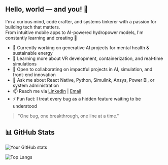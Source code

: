 ## Hello, world — and you! 👋

I'm a curious mind, code crafter, and systems tinkerer with a passion for building tech that matters.  
From intuitive mobile apps to AI-powered hydropower models, I'm constantly learning and creating 🚀

- 🔭 Currently working on generative AI projects for mental health & sustainable energy  
- 🌱 Learning more about VR development, containerization, and real-time simulations  
- 👯 Open to collaborating on impactful projects in AI, simulation, and front-end innovation  
- 💬 Ask me about React Native, Python, Simulink, Ansys, Power BI, or system administration  
- 📫 Reach me via [LinkedIn](https://www.linkedin.com/in/pavithra-ramakrishnan-1b1720228/) | [Email](pavithraramakrishnan123143@gmail.com)  
- ⚡ Fun fact: I treat every bug as a hidden feature waiting to be understood   

> "One bug, one breakthrough, one line at a time."

## 📊 GitHub Stats

![Your GitHub stats](https://github-readme-stats.vercel.app/api?username=yourusername&show_icons=true&theme=radical)

![Top Langs](https://github-readme-stats.vercel.app/api/top-langs/?username=yourusername&layout=compact&theme=radical)


